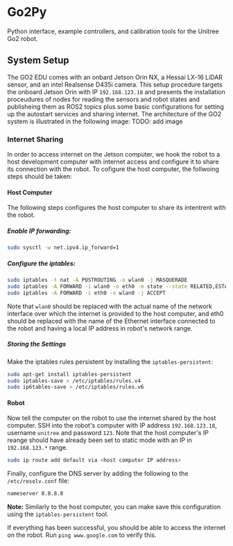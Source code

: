# Go2Py
Python interface, example controllers, and calibration tools for the Unitree Go2 robot. 

## System Setup

The GO2 EDU comes with an onbard Jetson Orin NX, a Hessai LX-16 LiDAR sensor, and an intel Realsense D435i camera. This setup procedure targets the onboard Jetson Orin with IP `192.168.123.18` and presents the installation proceudures of nodes for reading the sensors and robot states and publisheing them as ROS2 topics plus some basic configurations for setting up the autostart services and sharing internet. The architecture of the GO2 system is illustrated in the following image:
TODO: add image

### Internet Sharing

In order to access internet on the Jetson computer, we hook the robot to a host development computer with internet access and configure it to share its connection with the robot. To cofigure the host computer, the follwoing steps should be taken:
#### Host Computer
The following steps configures the host computer to share its intentrent with the robot.
##### Enable IP forwarding:

```bash
sudo sysctl -w net.ipv4.ip_forward=1
```
##### Configure the iptables:

```bash
sudo iptables -t nat -A POSTROUTING -o wlan0 -j MASQUERADE
sudo iptables -A FORWARD -i wlan0 -o eth0 -m state --state RELATED,ESTABLISHED -j ACCEPT
sudo iptables -A FORWARD -i eth0 -o wlan0 -j ACCEPT
```
Note that `wlan0` should be replaced with the actual name of the network interface over which the internet is provided to the host computer, and eth0 should be replaced with the name of the Ethernet interface connected to the robot and having a local IP address in robot's network range. 

##### Storing the Settings
Make the iptables rules persistent by installing the `iptables-persistent`:

```bash
sudo apt-get install iptables-persistent
sudo iptables-save > /etc/iptables/rules.v4
sudo ip6tables-save > /etc/iptables/rules.v6
```
#### Robot
Now tell the computer on the robot to use the internet shared by the host computer. SSH into the robot's computer with IP address `192.168.123.18`, username `unitree` and password `123`. Note that the host computer's IP reange should have already been set to static mode with an IP in `192.168.123.*` range.

```bash
sudo ip route add default via <host computer IP address>
```

Finally, configure the DNS server by adding the following to the `/etc/resolv.conf` file:
```bash
nameserver 8.8.8.8
```
**Note:** Similarly to the host computer, you can make save this configuration using the `iptables-persistent` tool.

If everything has been successful, you should be able to access the internet on the robot. Run `ping www.google.com` to verify this. 

